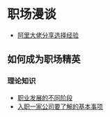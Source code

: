# 职场漫谈

- [阿里大佬分享选择经验](/workplace/rambling/1)

## 如何成为职场精英

### 理论知识

- [职业发展的不同阶段](/workplace/rambling/theory/1)
- [入职一家公司要了解的基本事项](/workplace/rambling/theory/2)